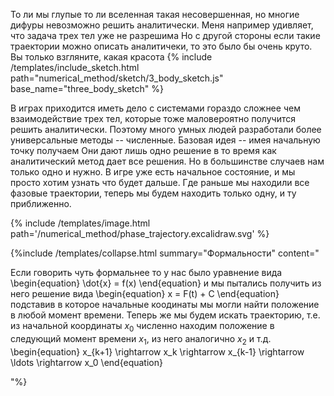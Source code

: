 То ли мы глупые то ли вселенная такая несовершенная,
но многие дифуры невозможно решить аналитически.
Меня например удивляет, что задача трех тел уже не разрешима
Но с другой стороны если такие траектории можно описать аналитичеки, то это было бы очень круто.
Вы только взгляните, какая красота
{% include /templates/include_sketch.html path="numerical_method/sketch/3_body_sketch.js" base_name="three_body_sketch" %}


В играх приходится иметь дело с системами гораздо сложнее чем взаимодействие трех тел, 
которые тоже маловероятно получится решить аналитически. 
Поэтому много умных людей разработали более универсальные методы -- численные. 
Базовая идея -- имея начальную точку получаем 
Они дают лишь одно решение в то время как аналитический метод дает все решения. 
Но в большинстве случаев нам только одно и нужно. В игре уже есть начальное состояние,
и мы просто хотим узнать что будет дальше.  Где раньше мы находили все фазовые траектории, теперь мы будем находить только одну, и ту приближенно.

{% include /templates/image.html path='/numerical_method/phase_trajectory.excalidraw.svg' %}

{%include /templates/collapse.html summary="Формальности" 
content="

Если говорить чуть формальнее то у нас было уравнение вида
\begin{equation}
    \dot{x} = f(x)
\end{equation}
и мы пытались получить из него решение вида
\begin{equation}
    x = F(t) + C
\end{equation}
подставив в которое начальные коодинаты мы могли найти положение в любой момент времени.
Теперь же мы будем искать траекторию, т.е. из начальной координаты $x_0$ численно находим положение в следующий момент времени $x_1$, из него аналогично $x_2$ и т.д.
\begin{equation}
    x_{k+1} \rightarrow x_k \rightarrow x_{k-1} \rightarrow \ldots \rightarrow x_0
\end{equation}

"%}


